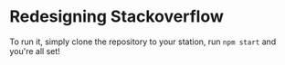 # Redesigning Stackoverflow

To run it, simply clone the repository to your station, run `npm start` and you're all set!
